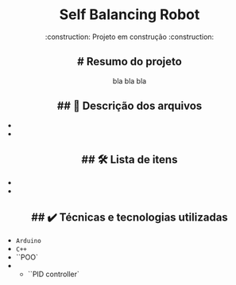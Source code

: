 <h1 align="center"> Self Balancing Robot </h1>
<p align="center"> 
    :construction:  Projeto em construção  :construction:
</p>

<h2 align="center"> # Resumo do projeto </h2>
<p align="center"> bla bla bla </p>

<h2 align="center"> ## 📁 Descrição dos arquivos </h2>
<ul align="center">
	<li> </li>
	<li> </li>
</ul>

<h2 align="center"> ## 🛠️ Lista de itens </h2>
<ul align="center">
	<li> </li>
	<li> </li>
</ul>

<h2 align="center"> ## ✔️ Técnicas e tecnologias utilizadas </h2>

- ``Arduino``
- ``C++``
- ``POO`
- - ``PID controller`
